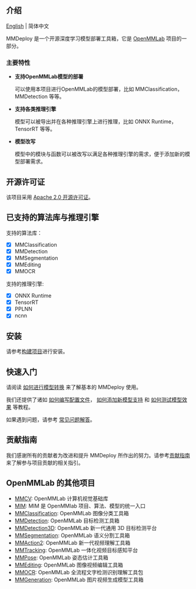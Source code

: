 ## 介绍

[English](README.md) | 简体中文

MMDeploy 是一个开源深度学习模型部署工具箱，它是 [OpenMMLab](https://openmmlab.com/) 项目的一部分。

### 主要特性

- **支持OpenMMLab模型的部署**

  可以使用本项目进行OpenMMLab的模型部署，比如 MMClassification，MMDetection 等等。

- **支持各类推理引擎**

  模型可以被导出并在各种推理引擎上进行推理，比如 ONNX Runtime， TensorRT 等等。

- **模型改写**

  模型中的模块与函数可以被改写以满足各种推理引擎的需求，便于添加新的模型部署需求。

## 开源许可证

该项目采用 [Apache 2.0 开源许可证](LICENSE)。

## 已支持的算法库与推理引擎

支持的算法库：

- [x] MMClassification
- [x] MMDetection
- [x] MMSegmentation
- [x] MMEditing
- [x] MMOCR

支持的推理引擎:

- [x] ONNX Runtime
- [x] TensorRT
- [x] PPLNN
- [x] ncnn

## 安装

请参考[构建项目](docs/build.md)进行安装。

## 快速入门

请阅读 [如何进行模型转换](docs/tutorials/how_to_convert_model.md) 来了解基本的 MMDeploy 使用。

我们还提供了诸如 [如何编写配置文件](docs/tutorials/how_to_write_config.md)， [如何添加新模型支持](docs/tutorials/how_to_support_new_models.md) 和 [如何测试模型效果](docs/tutorials/how_to_measure_performance_of_models.md) 等教程。

如果遇到问题，请参考 [常见问题解答](docs/faq.md)。

## 贡献指南

我们感谢所有的贡献者为改进和提升 MMDeploy 所作出的努力。请参考[贡献指南](.github/CONTRIBUTING.md)来了解参与项目贡献的相关指引。

## OpenMMLab 的其他项目

- [MMCV](https://github.com/open-mmlab/mmcv): OpenMMLab 计算机视觉基础库
- [MIM](https://github.com/open-mmlab/mim): MIM 是 OpenMMlab 项目、算法、模型的统一入口
- [MMClassification](https://github.com/open-mmlab/mmclassification): OpenMMLab 图像分类工具箱
- [MMDetection](https://github.com/open-mmlab/mmdetection): OpenMMLab 目标检测工具箱
- [MMDetection3D](https://github.com/open-mmlab/mmdetection3d): OpenMMLab 新一代通用 3D 目标检测平台
- [MMSegmentation](https://github.com/open-mmlab/mmsegmentation): OpenMMLab 语义分割工具箱
- [MMAction2](https://github.com/open-mmlab/mmaction2): OpenMMLab 新一代视频理解工具箱
- [MMTracking](https://github.com/open-mmlab/mmtracking): OpenMMLab 一体化视频目标感知平台
- [MMPose](https://github.com/open-mmlab/mmpose): OpenMMLab 姿态估计工具箱
- [MMEditing](https://github.com/open-mmlab/mmediting): OpenMMLab 图像视频编辑工具箱
- [MMOCR](https://github.com/open-mmlab/mmocr): OpenMMLab 全流程文字检测识别理解工具包
- [MMGeneration](https://github.com/open-mmlab/mmgeneration): OpenMMLab 图片视频生成模型工具箱
